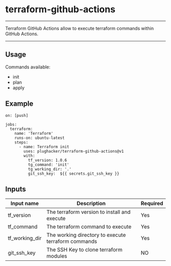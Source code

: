 # terraform-github-actions

<hr>

Terraform GitHub Actions allow to execute terraform commands within GitHub Actions.

<hr>

## Usage

Commands available:

- init
- plan
- apply

## Example

```hcl
on: [push]

jobs:
  terraform:
    name: 'Terraform'
    runs-on: ubuntu-latest
    steps:
      - name: Terraform init
        uses: plughacker/terraform-github-actions@v1
        with:
          tf_version: 1.0.6
          tg_command: 'init'
          tg_working_dir: '.'
          git_ssh_key:  ${{ secrets.git_ssh_key }}
```

## Inputs

| Input name     | Description                                         | Required |
|----------------|-----------------------------------------------------|----------|
| tf_version     | The terraform version to install and execute        | Yes      |
| tf_command     | The terraform command to execute                   | Yes      |
| tf_working_dir | The working directory to execute terraform commands| Yes      |
| git_ssh_key    | The SSH Key to clone terraform modules              | NO       |
